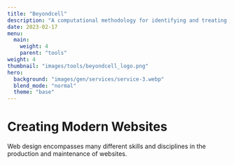 ```yaml
---
title: "Beyondcell"
description: "A computational methodology for identifying and treating tumour cell subpopulations with distinct drug responses in single-cell RNA-seq data."
date: 2023-02-17
menu:
  main:
    weight: 4
    parent: "tools"
weight: 4
thumbnail: "images/tools/beyondcell_logo.png"
hero:
  background: "images/gen/services/service-3.webp"
  blend_mode: "normal"
  theme: "base"
---
```


# Creating Modern Websites

Web design encompasses many different skills and disciplines in the production and maintenance of websites.


